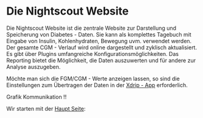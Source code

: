 # Die Nightscout Website

Die Nightscout Website ist die zentrale Website zur Darstellung und Speicherung von Diabetes - Daten. Sie kann als komplettes Tagebuch mit Eingabe von Insulin, Kohlenhydraten, Bewegung uvm. verwendet werden. Der gesamte CGM - Verlauf wird online dargestellt und zyklisch aktualisiert. Es gibt über Plugins umfangreiche Konfigurationsmöglichkeiten.
Das Reporting bietet die Möglichkeit, die Daten auszuwerten und für andere zur Analyse auszugeben.

Möchte man sich die FGM/CGM - Werte anzeigen lassen, so sind die Einstellungen zum Übertragen der Daten in der [Xdrip - App](https://ladyviktoria.gitbooks.io/nightscout_handbuch/content/grundlagen/xdrip_app.html) erforderlich.

Grafik Kommunikation !!


Wir starten mit der [Haupt Seite](https://ladyviktoria.gitbooks.io/nightscout_handbuch/content/nightscout/haupt_seite.html):




